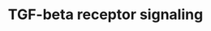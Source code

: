 ---
annotations:
- id: PW:0000329
  parent: signaling pathway
  type: Pathway Ontology
  value: transforming growth factor-beta superfamily mediated signaling pathway
authors:
- MaintBot
- Mkutmon
- Egonw
- Eweitz
description: 'The Transforming growth factor beta (TGF&#x3b2;) signaling pathway is
  involved in many cellular processes in both the adult organism and the developing
  embryo including cell growth, cell differentiation, apoptosis, cellular homeostasis
  and other cellular functions. In spite of the wide range of cellular processes that
  the TGF&#x3b2; signaling pathway regulates, the process is relatively simple. TGF&#x3b2;
  superfamily ligands bind to a type II receptor, which recruits and phosphorylates
  a type I receptor. The type I receptor then phosphorylates receptor-regulated SMADs
  (R-SMADs) which can now bind the coSMAD SMAD4. R-SMAD/coSMAD complexes accumulate
  in the nucleus where they act as transcription factors and participate in the regulation
  of target gene expression. (source: [http://en.wikipedia.org/wiki/TGF_beta_signaling_pathway
  WikiPedia]).  Also see: [http://pid.nci.nih.gov/search/pathway_landing.shtml?pathway_id=200110&amp;source=NCI-Nature%20curated&amp;what=graphic&amp;gif=on&amp;ppage=1
  TGF-beta receptor signaling] at the NCI-Nature pathway interaction database.'
last-edited: 2021-05-21
organisms:
- Bos taurus
redirect_from:
- /index.php/Pathway:WP1048
- /instance/WP1048
- /instance/WP1048_rr117630
revision: r117630
schema-jsonld:
- '@context': https://schema.org/
  '@id': https://wikipathways.github.io/pathways/WP1048.html
  '@type': Dataset
  creator:
    '@type': Organization
    name: WikiPathways
  description: 'The Transforming growth factor beta (TGF&#x3b2;) signaling pathway
    is involved in many cellular processes in both the adult organism and the developing
    embryo including cell growth, cell differentiation, apoptosis, cellular homeostasis
    and other cellular functions. In spite of the wide range of cellular processes
    that the TGF&#x3b2; signaling pathway regulates, the process is relatively simple.
    TGF&#x3b2; superfamily ligands bind to a type II receptor, which recruits and
    phosphorylates a type I receptor. The type I receptor then phosphorylates receptor-regulated
    SMADs (R-SMADs) which can now bind the coSMAD SMAD4. R-SMAD/coSMAD complexes accumulate
    in the nucleus where they act as transcription factors and participate in the
    regulation of target gene expression. (source: [http://en.wikipedia.org/wiki/TGF_beta_signaling_pathway
    WikiPedia]).  Also see: [http://pid.nci.nih.gov/search/pathway_landing.shtml?pathway_id=200110&amp;source=NCI-Nature%20curated&amp;what=graphic&amp;gif=on&amp;ppage=1
    TGF-beta receptor signaling] at the NCI-Nature pathway interaction database.'
  keywords:
  - BAMBI
  - BMP4
  - CREBBP
  - CTNNB1
  - ENG
  - EP300
  - FKBP1A
  - FOS
  - FOXH1
  - FST
  - HRAS
  - IFNG
  - INHBA
  - ITGB6
  - JAK1
  - JUN
  - LEF1
  - LEFTY1
  - LEFTY2
  - LIF
  - LTBP1
  - MAPK3
  - MAPK9
  - NFKB1
  - NOG
  - RUNX2
  - RUNX3
  - SERPINE1
  - SKI
  - SKIL
  - SMAD1
  - SMAD2
  - SMAD3
  - SMAD4
  - SMAD5
  - SMAD6
  - SMAD7
  - SMAD9
  - SPP1
  - STAT1
  - STAT3
  - TFE3
  - TGFB1
  - TGFBR1
  - TGFBR2
  - TGFBR3
  - TGIF1
  - THBS1
  - TNF
  - WNT1
  - ZEB2
  - ZFYVE9
  - ZNF423
  - bta-mir-302a
  license: CC0
  name: TGF-beta receptor signaling
seo: CreativeWork
title: TGF-beta receptor signaling
wpid: WP1048
---